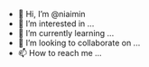 - 👋 Hi, I’m @niaimin
- 👀 I’m interested in ...
- 🌱 I’m currently learning ...
- 💞️ I’m looking to collaborate on ...
- 📫 How to reach me ...

<!---
niaimin/niaimin is a ✨ special ✨ repository because its `README.md` (this file) appears on your GitHub profile.
You can click the Preview link to take a look at your changes.
--->
